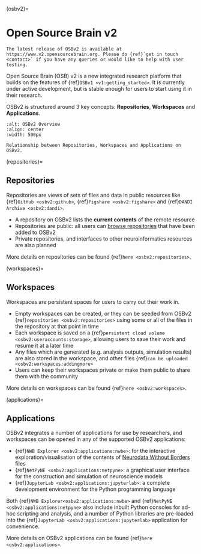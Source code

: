(osbv2)=
# Open Source Brain v2

```{admonition} OSBv2 is under active development
The latest release of OSBv2 is available at https://www.v2.opensourcebrain.org. Please do {ref}`get in touch <contact>` if you have any queries or would like to help with user testing.
```

Open Source Brain (OSB) v2 is a new integrated research platform that builds on the features of {ref}`OSBv1 <v1:getting_started>`.
It is currently under active development, but is stable enough for users to start using it in their research.

OSBv2 is structured around 3 key concepts: **Repositories**, **Workspaces** and **Applications**.

```{figure} ../images/OSBv2Overview.png
:alt: OSBv2 Overview
:align: center
:width: 500px

Relationship between Repositories, Workspaces and Applications on OSBv2.

```

(repositories)=
## Repositories

Repositories are views of sets of files and data in public resources like {ref}`GitHub <osbv2:github>`, {ref}`Figshare <osbv2:figshare>` and {ref}`DANDI Archive <osbv2:dandi>`.

- A repository on OSBv2 lists the **current contents** of the remote resource
- Repositories are public: all users can [browse repositories](https://v2.opensourcebrain.org/repositories) that have been added to OSBv2
- Private repositories, and interfaces to other neuroinformatics resources are also planned

More details on repositories can be found {ref}`here <osbv2:repositories>`.

(workspaces)=
## Workspaces

Workspaces are persistent spaces for users to carry out their work in.

- Empty workspaces can be created, or they can be seeded from OSBv2 {ref}`repositories <osbv2:repositories>` using some or all of the files in the repository at that point in time
- Each workspace is saved on a {ref}`persistent cloud volume <osbv2:useraccounts:storage>`, allowing users to save their work and resume it at a later time
- Any files which are generated (e.g. analysis outputs, simulation results) are also stored in the workspace, and other files {ref}`can be uploaded <osbv2:workspaces:addingmore>`
- Users can keep their workspaces private or make them public to share them with the community

More details on workspaces can be found {ref}`here <osbv2:workspaces>`.

(applications)=
## Applications

OSBv2 integrates a number of applications for use by researchers, and workspaces can be opened in any of the supported OSBv2 applications:

- {ref}`NWB Explorer <osbv2:applications:nwbe>`: for the interactive exploration/visualisation of the contents of [Neurodata Without Borders](https://nwb.org) files
- {ref}`NetPyNE <osbv2:applications:netpyne>`: a graphical user interface for the construction and simulation of neuroscience models
- {ref}`JupyterLab <osbv2:applications:jupyterlab>`: a complete development environment for the Python programming language

Both {ref}`NWB Explorer<osbv2:applications:nwbe>` and {ref}`NetPyNE <osbv2:applications:netpyne>` also include inbuilt Python consoles for ad-hoc scripting and analysis, and a number of Python libraries are pre-loaded into the {ref}`JupyterLab <osbv2:applications:jupyterlab>` application for convenience.

More details on OSBv2 applications can be found {ref}`here <osbv2:applications>`.
